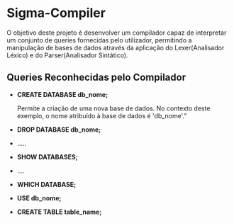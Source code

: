 # Sigma-Compiler
O objetivo deste projeto é desenvolver um compilador capaz de interpretar um conjunto de queries fornecidas pelo utilizador, permitindo a manipulação de bases de dados através da aplicação do Lexer(Analisador Léxico) e do Parser(Analisador Sintático).

  ## Queries Reconhecidas pelo Compilador
- **CREATE DATABASE db_nome;**

  Permite a criação de uma nova base de dados. No contexto deste exemplo, o nome atribuído à base de dados é 'db_nome'."
- **DROP DATABASE db_nome;**
- .....
- **SHOW DATABASES;**
- ....
- **WHICH DATABASE;**
- **USE db_nome;**
- **CREATE TABLE table_name;**



  
